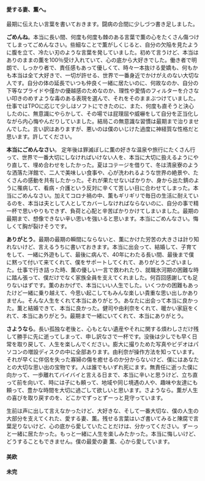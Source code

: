 #### 愛する妻、薫へ。

最期に伝えたい言葉を書いておきます。闘病の合間に少しづつ書き足しました。  

**ごめんね**。本当に長い間、何度も何度も棘のある言葉で薫の心をたくさん傷つけてしまってごめんなさい。些細なことで薫がしくじると、自分の欠陥を見たように腹を立て、冷たい刃のような言葉を発していました。初めて言うけど、本当はありのままの薫を100％受け入れていて、心の底から大好きでした。働き者で明朗で、しっかり者で、責任感もあって優しくて、時々一本抜ける愛嬌も、何もかも本当は全て大好きで、一切が許せる、世界で一番身近でかけがえのない大切な人です。自分の体の延長でいつも仲良く一緒に居たいのに、何故なのか、自分の下等なプライドや僅かの優越感のためなのか、理性や愛情のフィルターを介さない叩きのめすような毒のある表現を選んで、それをそのままぶつけていました。仕事ではTPOに応じて少しはソフトにできたのに、また、何度も直そうと決心したのに、無意識にやらかして、その場では屁理屈や威嚇をして自分を正当化しながら内心悔やんだりしていました。結局この無意識な習慣は最期まで治りませんでした。言い訳はありますが、悪いのは僕のいじけた過度に神経質な性格だと思います。許してください。  

**本当にごめんなさい**。 定年後は罪滅ぼしに薫の好きな温泉や旅行にたくさん行って、世界で一番大切にしなければいけない人を、本当に大切に扱えるようにやり直して、埋め合わせをしたかった。夏はコテージを借りて、冬は清泉寮のような洒落た洋館で、二人で美味しい食事や、心が洗われるような世界の絶景や、たくさんの感動を共有したかった。それが果たせないばかりか、身から出た錆のように罹病して、看病・介護という反対に辛くて苦しい目に合わせてしまった。本当にごめんなさい。加えてコロナ禍の中、薫もギリギリで毎日の生活に耐えているのを、本当は夫として人としてカバーしなければならないのに、自分の事で精一杯で思いやりもできず、負荷と心配と辛苦ばかりかけてしまいました。最期の最期まで、想像できない辛い思いを強いると思います。本当にごめんなさい。悔しくて胸が裂けそうです。  

**ありがとう**。最期の最期の瞬間にならないと、薫にかけた労苦の大きさは計り知れないけど、言えるうちに書いておきます。本当に出会って、結婚して、子育てをして、一緒に外遊もして、最後に病んで、40年にわたる長い間、最後まで僕に黙って付いて来てくれて、僕をサポートしてくれて、ありがとうございました。仕事で行き詰った時、薫の優しい一言で救われたり、就職氷河期の困難な時に踏ん張って、僕だけでなく家族全員を支えてくれました。何百回感謝しても足りないはずです。薫のおかげで、本当にいい人生でした。いくつかの困難もあったけど一緒に乗り越えて、今思い起こしてもみんな楽しい貴重な思い出しかありません。そんな人生をくれて本当にありがとう。あなたに出会って本当に良かった。薫と結婚できて、本当に良かった。健司や由利奈をくれて、暖かい家庭をくれて、本当にありがとう。最期まで一緒にいてくれて、本当にありがとう。  

**さようなら**。長い孤独な老後と、心もとない遺産やそれに関する煩わしさだけ残して勝手に先に逝ってしまって、申し訳なさで一杯です。没後は少しでも早く日常を取り戻して、人生を楽しんでください。膨大に撮りためた写真やビデオはパソコンの増設ディスクの中に全部あります。由利奈が操作方法を知っています。それが早くに伴侶を失った寡婦の傷を癒せるのか分からないけど、僕にはあなたとの大切な思い出の宝物です。人は誰でもいずれ死にます。無責任に逝った僕に向かって、一歩離れてバイバイと言える日まで、本当に辛いと思うけど、立ち直って前を向いて、時には子にも頼って、地域や同じ境遇の人や、趣味や友達にも頼って、豊かな時間を大切に過ごして欲しいと思います。さようなら。薫が人生の喜びを取り戻すのを、どこかでずっとずーっと見守っています。  

生前は声に出して言えなかったけど、大好きな、そして一番大切な、僕の人生の大部分を支えてくれた、愛する妻、薫。残せる言葉はいざ書いてみると陳腐で言葉足りないけど、心の底から愛していたことだけは、分かってください。ずーっと一緒に居たかった。もっと一緒に人生を楽しみたかった。本当に悔しいけど、どうすることもできません。僕の最愛の妻 薫、心から愛しています。  

#### 美欧

#### 未完